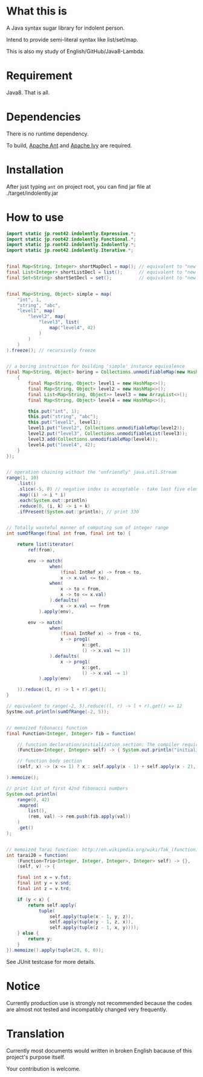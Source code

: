 <!--
  @author takahashikzn
-->

What this is
=================

A Java syntax sugar library for indolent person.

Intend to provide semi-literal syntax like list/set/map.


This is also my study of English/GitHub/Java8-Lambda.


Requirement
=================

Java8. That is all.


Dependencies
=================

There is no runtime dependency.

To build, <a href="http://ant.apache.org/">Apache Ant</a> and <a href="http://ant.apache.org/ivy/">Apache Ivy</a> are required.


Installation
=================

After just typing <code>ant</code> on project root, you can find jar file at ./target/indolently.jar


How to use
=================

```java
import static jp.root42.indolently.Expressive.*;
import static jp.root42.indolently.Functional.*;
import static jp.root42.indolently.Indolently.*;
import static jp.root42.indolently.Iterative.*;


final Map<String, Integer> shortMapDecl = map(); // equivalent to "new HashMap<>()"
final List<Integer> shortListDecl = list();      // equivalent to "new ArrayList<>()"
final Set<String> shortSetDecl = set();          // equivalent to "new HashSet<>()"


final Map<String, Object> simple = map(
    "int", 1,
    "string", "abc",
    "level1", map(
        "level2", map(
            "level3", list(
                map("level4", 42)
            )
        )
    )
).freeze(); // recursively freeze


// a boring instruction for building 'simple' instance equivalence
final Map<String, Object> boring = Collections.unmodifiableMap(new HashMap<String, Object>() {
    {
        final Map<String, Object> level1 = new HashMap<>();
        final Map<String, Object> level2 = new HashMap<>();
        final List<Map<String, Object>> level3 = new ArrayList<>();
        final Map<String, Object> level4 = new HashMap<>();

        this.put("int", 1);
        this.put("string", "abc");
        this.put("level1", level1);
        level1.put("level2", Collections.unmodifiableMap(level2));
        level2.put("level3", Collections.unmodifiableList(level3));
        level3.add(Collections.unmodifiableMap(level4));
        level4.put("level4", 42);
    }
});


// operation chaining without the "unfriendly" java.util.Stream
range(1, 10)
    .list()
    .slice(-5, 0) // negative index is acceptable - take last five elements
    .map((i) -> i * i)
    .each(System.out::println)
    .reduce(0, (i, k) -> i + k)
    .ifPresent(System.out::println); // print 330


// Totally wasteful manner of computing sum of integer range
int sumOfRange(final int from, final int to) {

    return list(iterator(
        ref(from),

        env -> match(
                when(
                    (final IntRef x) -> from < to,
                    x -> x.val <= to),
                when(
                    x -> to < from,
                    x -> to <= x.val)
                ).defaults(
                    x -> x.val == from
            ).apply(env),

        env -> match(
                when(
                    (final IntRef x) -> from < to,
                    x -> prog1(
                            x::get,
                            () -> x.val += 1))
                ).defaults(
                    x -> prog1(
                            x::get,
                            () -> x.val -= 1)
            ).apply(env)

    )).reduce((l, r) -> l + r).get();
}

// equivalent to range(-2, 5).reduce((l, r) -> l + r).get() => 12
Systme.out.println(sumOfRange(-2, 5));


// memoized fibonacci function
final Function<Integer, Integer> fib = function(

    // function declaration/initialization section: The compiler requires this to do type inference
    (Function<Integer, Integer> self) -> { System.out.println("initialized!"); },

    // function body section
    (self, x) -> (x <= 1) ? x : self.apply(x - 1) + self.apply(x - 2),

).memoize();

// print list of first 42nd fibonacci numbers
System.out.println(
    range(0, 42)
    .mapred(
        list(),
        (rem, val) -> rem.push(fib.apply(val))
    )
    .get()
);


// memoized Tarai function: http://en.wikipedia.org/wiki/Tak_(function)
int tarai20 = function(
    (Function<Trio<Integer, Integer, Integer>, Integer> self) -> {},
    (self, v) -> {

    final int x = v.fst;
    final int y = v.snd;
    final int z = v.trd;

    if (y < x) {
        return self.apply(
            tuple(
                self.apply(tuple(x - 1, y, z)),
                self.apply(tuple(y - 1, z, x)),
                self.apply(tuple(z - 1, x, y))));
    } else {
        return y;
    }
}).memoize().apply(tuple(20, 6, 0));
```

See JUnit testcase for more details.


Notice
=================

Currently production use is strongly not recommended
because the codes are almost not tested and incompatibly changed very frequently.


Translation
=================

Currently most documents would written in broken English
bacause of this project's purpose itself.

Your contribution is welcome.
